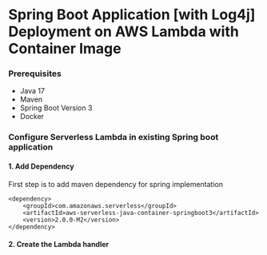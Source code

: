 # Spring Boot Application [with Log4j] Deployment on AWS Lambda with Container Image

### Prerequisites
- Java 17
- Maven 
- Spring Boot Version 3
- Docker 

### Configure Serverless Lambda in existing Spring boot application

#### 1. Add Dependency

First step is to add maven dependency for spring implementation

	<dependency>
	    <groupId>com.amazonaws.serverless</groupId>
	    <artifactId>aws-serverless-java-container-springboot3</artifactId>
	    <version>2.0.0-M2</version>
	</dependency>


#### 2. Create the Lambda handler